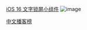 [iOS 16 文字锁屏小组件](https://www.v2ex.com/t/879634#reply0)
![image](https://i.v2ex.co/hLrZ0wt1.png)

[中文播客榜](https://xyzrank.com/#/new-podcasts)
